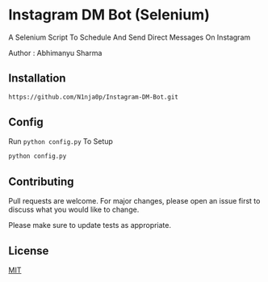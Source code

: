 # Instagram DM Bot (Selenium)

A Selenium Script To Schedule And Send Direct Messages On Instagram

Author : Abhimanyu Sharma
## Installation

```bash
https://github.com/N1nja0p/Instagram-DM-Bot.git
```

## Config
Run ```python config.py``` To Setup
```bash
python config.py
```

## Contributing
Pull requests are welcome. For major changes, please open an issue first to discuss what you would like to change.

Please make sure to update tests as appropriate.

## License
[MIT](https://choosealicense.com/licenses/mit/)